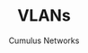 ---
title: VLANs
author: Cumulus Networks
weight: 420
product: SONiC
version: 201911_MUR5
siteSlug: sonic
---